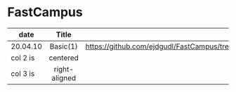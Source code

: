 # FastCampus

|   date   |      Title      |  url  |
|----------|:-------------:|----------------------------------------------------:|
| 20.04.10|  Basic(1) | https://github.com/ejdgudl/FastCampus/tree/master/Basics(1).playground/Pages |
| col 2 is |    centered   |   $12 |
| col 3 is | right-aligned |    $1 |
